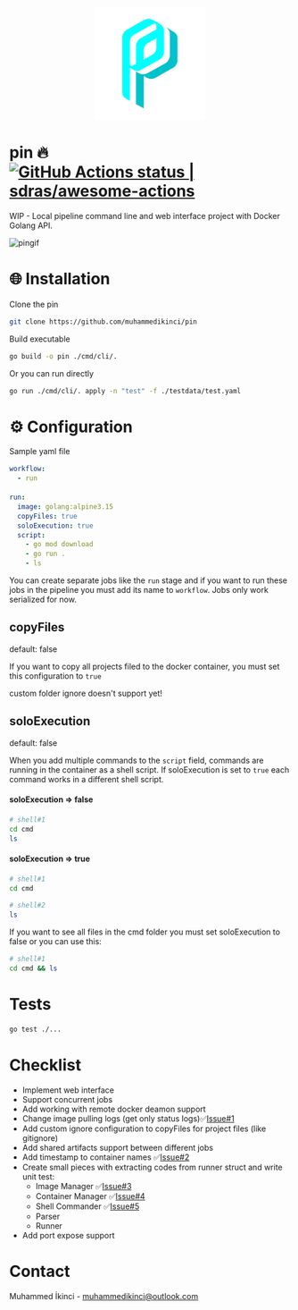 <p align="center">
  <br>
    <img src="asset/pin.png" width="200"/>
  <br>
</p>

# pin 🔥 [<!--lint ignore no-dead-urls-->![GitHub Actions status | sdras/awesome-actions](https://github.com/muhammedikinci/pin/actions/workflows/go.yml/badge.svg)](https://github.com/muhammedikinci/pin/actions/workflows/go.yml)

WIP - Local pipeline command line and web interface project with Docker Golang API.

![pingif](asset/pin.gif)

# 🌐 Installation 

Clone the pin

```sh
git clone https://github.com/muhammedikinci/pin
```

Build executable

```sh
go build -o pin ./cmd/cli/.
```

Or you can run directly

```sh
go run ./cmd/cli/. apply -n "test" -f ./testdata/test.yaml
```

# ⚙️ Configuration

Sample yaml file

```yaml
workflow:
  - run

run:
  image: golang:alpine3.15
  copyFiles: true
  soloExecution: true
  script:
    - go mod download
    - go run .
    - ls
```

You can create separate jobs like the `run` stage and if you want to run these jobs in the pipeline you must add its name to `workflow`. Jobs only work serialized for now.

## copyFiles

default: false

If you want to copy all projects filed to the docker container, you must set this configuration to `true`

custom folder ignore doesn't support yet!

## soloExecution

default: false

When you add multiple commands to the `script` field, commands are running in the container as a shell script. If soloExecution is set to `true` each command works in a different shell script.

#### soloExecution => false
```sh
# shell#1
cd cmd
ls
```

#### soloExecution => true
```sh
# shell#1
cd cmd
```
```sh
# shell#2
ls
```

If you want to see all files in the cmd folder you must set soloExecution to false or you can use this:

```sh
# shell#1
cd cmd && ls
```

# Tests

```sh
go test ./...
```

# Checklist

- Implement web interface
- Support concurrent jobs
- Add working with remote docker deamon support
- Change image pulling logs (get only status logs)✅[Issue#1](https://github.com/muhammedikinci/pin/issues/1)
- Add custom ignore configuration to copyFiles for project files (like gitignore)
- Add shared artifacts support between different jobs 
- Add timestamp to container names ✅[Issue#2](https://github.com/muhammedikinci/pin/issues/2)
- Create small pieces with extracting codes from runner struct and write unit test:
  - Image Manager ✅[Issue#3](https://github.com/muhammedikinci/pin/issues/3)
  - Container Manager ✅[Issue#4](https://github.com/muhammedikinci/pin/issues/4)
  - Shell Commander ✅[Issue#5](https://github.com/muhammedikinci/pin/issues/5)
  - Parser
  - Runner
- Add port expose support

# Contact

Muhammed İkinci - muhammedikinci@outlook.com
